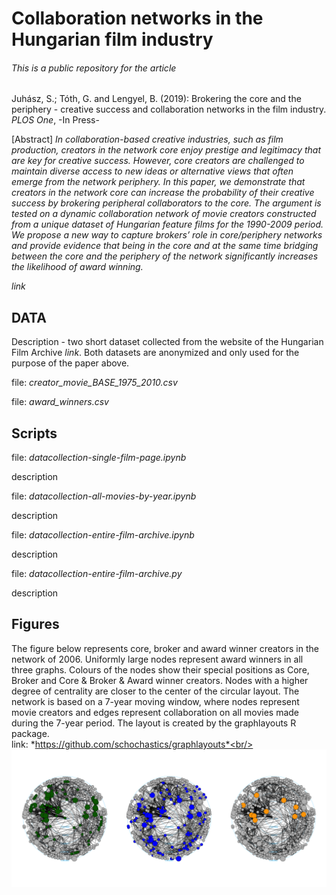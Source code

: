 # Collaboration networks in the Hungarian film industry

###### This is a public repository for the article

Juhász, S.; Tóth, G. and Lengyel, B. (2019): Brokering the core and the periphery - creative success and collaboration networks in the film industry. *PLOS One*, -In Press-

[Abstract]
*In collaboration-based creative industries, such as film production, creators in the network core enjoy prestige and legitimacy that are key for creative success. However, core creators are challenged to maintain diverse access to new ideas or alternative views that often emerge from the network periphery. In this paper, we demonstrate that creators in the network core can increase the probability of their creative success by brokering peripheral collaborators to the core. The argument is tested on a dynamic collaboration network of movie creators constructed from a unique dataset of Hungarian feature films for the 1990-2009 period. We propose a new way to capture brokers’ role in core/periphery networks and provide evidence that being in the core and at the same time bridging between the core and the periphery of the network significantly increases the likelihood of award winning.* <br>

*link* <br>

## DATA <br>

Description - two short dataset collected from the website of the Hungarian Film Archive *link*. Both datasets are anonymized and only used for the purpose of the paper above. <br>

file: *creator_movie_BASE_1975_2010.csv* <br>

file: *award_winners.csv* <br>



## Scripts <br>

file: *datacollection-single-film-page.ipynb*<br>

description <br>

file: *datacollection-all-movies-by-year.ipynb*<br>

description <br>

file: *datacollection-entire-film-archive.ipynb*<br>

description <br>

file: *datacollection-entire-film-archive.py* <br>

description


## Figures <br>
The figure below represents core, broker and award winner creators in the network of 2006. Uniformly large nodes represent award winners in all three graphs. Colours of the nodes show their special positions as Core, Broker and Core & Broker & Award winner creators. Nodes with a higher degree of centrality are closer to the center of the circular layout. The network is based on a 7-year moving window, where nodes represent movie creators and edges represent collaboration on all movies made during the 7-year period. The layout is created by the graphlayouts R package. <br>
link: *https://github.com/schochastics/graphlayouts*<br/>
<br/>
![](figures/networks-core-broker-awardwinner.png)<br/>
<br/>



